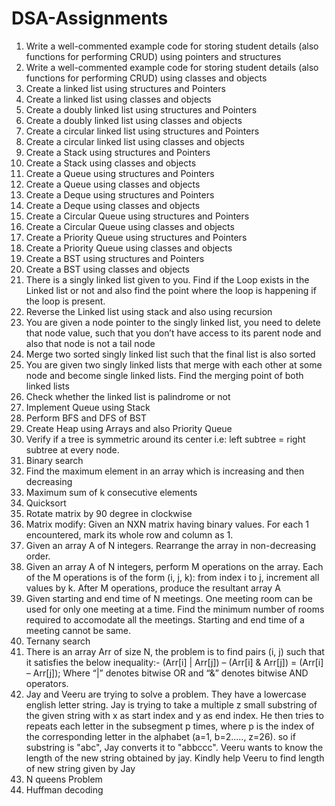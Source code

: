 # DSA-Assignments

1. Write a well-commented example code for storing student details (also functions for performing CRUD) using pointers and structures<br/>
2. Write a well-commented example code for storing student details (also functions for performing CRUD) using classes and objects<br/>
3. Create a linked list using structures and Pointers<br/>
4. Create a linked list using classes and objects<br/>
5. Create a doubly linked list using structures and Pointers<br/>
6. Create a doubly linked list using classes and objects<br/>
7. Create a circular linked list using structures and Pointers<br/>
8. Create a circular linked list using classes and objects<br/>
9. Create a Stack using structures and Pointers<br/>
10. Create a Stack using classes and objects<br/>
11. Create a Queue using structures and Pointers<br/>
12. Create a Queue using classes and objects<br/>
13. Create a Deque using structures and Pointers<br/>
14. Create a Deque using classes and objects<br/>
15. Create a Circular Queue using structures and Pointers<br/>
16. Create a Circular Queue using classes and objects<br/>
17. Create a Priority Queue using structures and Pointers<br/>
18. Create a Priority Queue using classes and objects<br/>
19. Create a BST using structures and Pointers<br/>
20. Create a BST using classes and objects<br/>
21. There is a singly linked list given to you. Find if the Loop exists in the Linked list or not and also find the point where the loop is happening if the loop is present.<br/>
22. Reverse the Linked list using stack and also using recursion<br/>
23. You are given a node pointer to the singly linked list, you need to delete that node value, such that you don’t have access to its parent node and also that node is not a tail node<br/>
24. Merge two sorted singly linked list such that the final list is also sorted<br/>
25. You are given two singly linked lists that merge with each other at some node and become single linked lists. Find the merging point of both linked lists<br/>
26. Check whether the linked list is palindrome or not<br/>
27. Implement Queue using Stack<br/>
28. Perform BFS and DFS of BST<br/>
29. Create Heap using Arrays and also Priority Queue<br/>
30. Verify if a tree is symmetric around its center i.e: left subtree = right subtree at every node.<br/>
31. Binary search<br/>
32. Find the maximum element in an array which is increasing and then decreasing<br/>
33. Maximum sum of k consecutive elements<br/>
34. Quicksort<br/>
35. Rotate matrix by 90 degree in clockwise<br/>
36. Matrix modify: Given an NXN matrix having binary values. For each 1 encountered, mark its whole row and column as 1.<br/>
37. Given an array A of N integers. Rearrange the array in non-decreasing order.<br/>
38. Given an array A of N integers, perform M operations on the array. Each of the M operations is of the form (i, j, k): from index i to j, increment all values by k. After M operations, produce the resultant array A<br/>
39. Given starting and end time of N meetings. One meeting room can be used for only one meeting at a time. Find the minimum number of rooms required to accomodate all the meetings. Starting and end time of a meeting cannot be same.<br/>
40. Ternany search<br/>
41. There is an array Arr of size N, the problem is to find pairs (i, j) such that it satisfies the below inequality:-  (Arr[i] | Arr[j]) – (Arr[i] & Arr[j]) = (Arr[i] – Arr[j]); Where “|” denotes bitwise OR and “&” denotes bitwise AND operators.<br/>
42. Jay and Veeru are trying to solve a problem. They have a lowercase english letter string. Jay is trying to take a multiple z small substring of the given string with x as start index and y as end index. He then tries to repeats each letter in the subsegment p times, where p is the index of the corresponding letter in the alphabet (a=1, b=2....., z=26). so if substring is "abc", Jay converts it to "abbccc". Veeru wants to know the length of the new string obtained by jay. Kindly help Veeru to find length of new string given by Jay<br/>
43. N queens Problem<br/>
44. Huffman decoding<br/>


